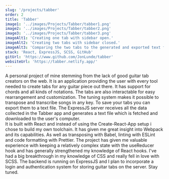 ```yaml
---
slug: '/projects/tabber'
order: 2
title: 'Tabber'
image1: '../images/Projects/Tabber/tabber1.png'
image2: '../images/Projects/Tabber/tabber2.png'
image3: '../images/Projects/Tabber/tabber3.png'
imageAlt1: 'Creating one tab with sidebar open.'
imageAlt2: 'Creating two tabs with sidebar closed.'
imageAlt3: 'Comparing the two tabs to the generated and exported text file.'
stack: 'React, ExpressJS, SCSS, GitHub'
gitUrl: 'https://www.github.com/JonLunde/tabber'
websiteUrl: 'https://tabber.netlify.app/'
---
```


A personal project of mine stemming from the lack of good guitar tab creators on the web.
It is an application providing the user with every tool needed to create tabs for any guitar
piece out there. It has support for chords and all kinds of notations. The tabs are also 
interactable for easy rearrangement and customization. The tuning system makes it possible
to transpose and transcribe songs in any key. To save your tabs you can export them to a text file.
The ExpressJS server receives all the data collected in the Tabber app and generates a text file which
is fetched and downloaded to the user's computer.
\
It is built with React and instead of using the Create-React-App setup i chose to build my own toolchain. It has given me great insight into Webpack and its capabilities. As well as transposing with Babel, linting with ESLint and code formatting with Prettier. The project has given me valuable experience with keeping a relatively complex 
state with the useReducer hook and has generally strengthened my knowledge of React hooks.
I've had a big breakthrough in my knowledge of CSS and really fell in love with SCSS. 
The backend is running on ExpressJS and I plan to incorporate a login and authentication system for
storing guitar tabs on the server. Stay tuned.
